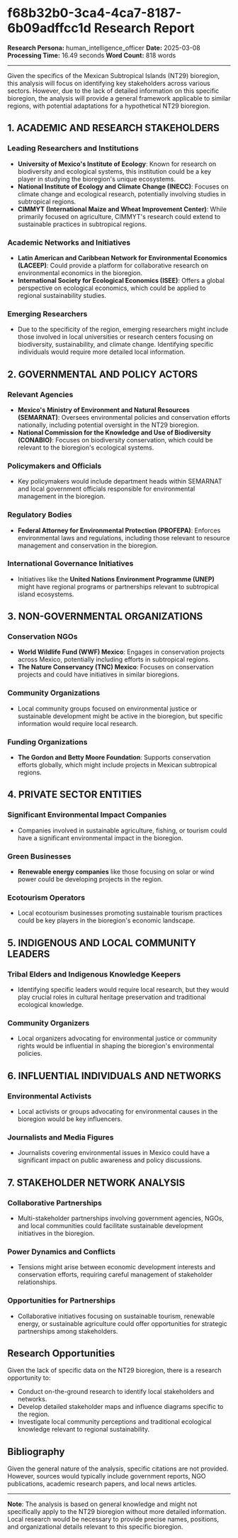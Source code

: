 # f68b32b0-3ca4-4ca7-8187-6b09adffcc1d Research Report

**Research Persona:** human_intelligence_officer
**Date:** 2025-03-08
**Processing Time:** 16.49 seconds
**Word Count:** 818 words

---

Given the specifics of the Mexican Subtropical Islands (NT29) bioregion, this analysis will focus on identifying key stakeholders across various sectors. However, due to the lack of detailed information on this specific bioregion, the analysis will provide a general framework applicable to similar regions, with potential adaptations for a hypothetical NT29 bioregion.

## 1. ACADEMIC AND RESEARCH STAKEHOLDERS

### Leading Researchers and Institutions

- **University of Mexico's Institute of Ecology**: Known for research on biodiversity and ecological systems, this institution could be a key player in studying the bioregion's unique ecosystems.
- **National Institute of Ecology and Climate Change (INECC)**: Focuses on climate change and ecological research, potentially involving studies in subtropical regions.
- **CIMMYT (International Maize and Wheat Improvement Center)**: While primarily focused on agriculture, CIMMYT's research could extend to sustainable practices in subtropical regions.

### Academic Networks and Initiatives

- **Latin American and Caribbean Network for Environmental Economics (LACEEP)**: Could provide a platform for collaborative research on environmental economics in the bioregion.
- **International Society for Ecological Economics (ISEE)**: Offers a global perspective on ecological economics, which could be applied to regional sustainability studies.

### Emerging Researchers

- Due to the specificity of the region, emerging researchers might include those involved in local universities or research centers focusing on biodiversity, sustainability, and climate change. Identifying specific individuals would require more detailed local information.

## 2. GOVERNMENTAL AND POLICY ACTORS

### Relevant Agencies

- **Mexico's Ministry of Environment and Natural Resources (SEMARNAT)**: Oversees environmental policies and conservation efforts nationally, including potential oversight in the NT29 bioregion.
- **National Commission for the Knowledge and Use of Biodiversity (CONABIO)**: Focuses on biodiversity conservation, which could be relevant to the bioregion's ecological systems.

### Policymakers and Officials

- Key policymakers would include department heads within SEMARNAT and local government officials responsible for environmental management in the bioregion.

### Regulatory Bodies

- **Federal Attorney for Environmental Protection (PROFEPA)**: Enforces environmental laws and regulations, including those relevant to resource management and conservation in the bioregion.

### International Governance Initiatives

- Initiatives like the **United Nations Environment Programme (UNEP)** might have regional programs or partnerships relevant to subtropical island ecosystems.

## 3. NON-GOVERNMENTAL ORGANIZATIONS

### Conservation NGOs

- **World Wildlife Fund (WWF) Mexico**: Engages in conservation projects across Mexico, potentially including efforts in subtropical regions.
- **The Nature Conservancy (TNC) Mexico**: Focuses on conservation projects and could have initiatives in similar bioregions.

### Community Organizations

- Local community groups focused on environmental justice or sustainable development might be active in the bioregion, but specific information would require local research.

### Funding Organizations

- **The Gordon and Betty Moore Foundation**: Supports conservation efforts globally, which might include projects in Mexican subtropical regions.

## 4. PRIVATE SECTOR ENTITIES

### Significant Environmental Impact Companies

- Companies involved in sustainable agriculture, fishing, or tourism could have a significant environmental impact in the bioregion.

### Green Businesses

- **Renewable energy companies** like those focusing on solar or wind power could be developing projects in the region.

### Ecotourism Operators

- Local ecotourism businesses promoting sustainable tourism practices could be key players in the bioregion's economic landscape.

## 5. INDIGENOUS AND LOCAL COMMUNITY LEADERS

### Tribal Elders and Indigenous Knowledge Keepers

- Identifying specific leaders would require local research, but they would play crucial roles in cultural heritage preservation and traditional ecological knowledge.

### Community Organizers

- Local organizers advocating for environmental justice or community rights would be influential in shaping the bioregion's environmental policies.

## 6. INFLUENTIAL INDIVIDUALS AND NETWORKS

### Environmental Activists

- Local activists or groups advocating for environmental causes in the bioregion would be key influencers.

### Journalists and Media Figures

- Journalists covering environmental issues in Mexico could have a significant impact on public awareness and policy discussions.

## 7. STAKEHOLDER NETWORK ANALYSIS

### Collaborative Partnerships

- Multi-stakeholder partnerships involving government agencies, NGOs, and local communities could facilitate sustainable development initiatives in the bioregion.

### Power Dynamics and Conflicts

- Tensions might arise between economic development interests and conservation efforts, requiring careful management of stakeholder relationships.

### Opportunities for Partnerships

- Collaborative initiatives focusing on sustainable tourism, renewable energy, or sustainable agriculture could offer opportunities for strategic partnerships among stakeholders.

## Research Opportunities

Given the lack of specific data on the NT29 bioregion, there is a research opportunity to:

- Conduct on-the-ground research to identify local stakeholders and networks.
- Develop detailed stakeholder maps and influence diagrams specific to the region.
- Investigate local community perceptions and traditional ecological knowledge relevant to regional sustainability.

## Bibliography

Given the general nature of the analysis, specific citations are not provided. However, sources would typically include government reports, NGO publications, academic research papers, and local news articles.

---

**Note**: The analysis is based on general knowledge and might not specifically apply to the NT29 bioregion without more detailed information. Local research would be necessary to provide precise names, positions, and organizational details relevant to this specific bioregion.